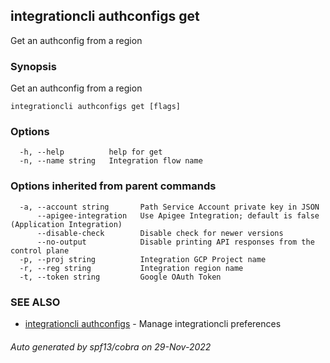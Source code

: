 ## integrationcli authconfigs get

Get an authconfig from a region

### Synopsis

Get an authconfig from a region

```
integrationcli authconfigs get [flags]
```

### Options

```
  -h, --help          help for get
  -n, --name string   Integration flow name
```

### Options inherited from parent commands

```
  -a, --account string       Path Service Account private key in JSON
      --apigee-integration   Use Apigee Integration; default is false (Application Integration)
      --disable-check        Disable check for newer versions
      --no-output            Disable printing API responses from the control plane
  -p, --proj string          Integration GCP Project name
  -r, --reg string           Integration region name
  -t, --token string         Google OAuth Token
```

### SEE ALSO

* [integrationcli authconfigs](integrationcli_authconfigs.md)	 - Manage integrationcli preferences

###### Auto generated by spf13/cobra on 29-Nov-2022

